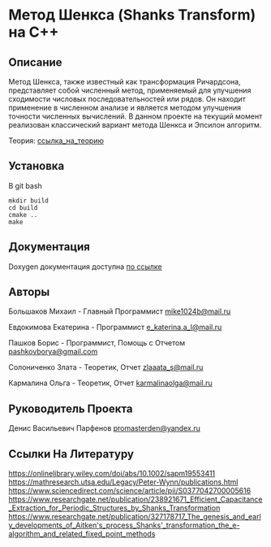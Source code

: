 # Метод Шенкса (Shanks Transform) на C++

## Описание
Метод Шенкса, также известный как трансформация Ричардсона, представляет собой численный метод, применяемый для улучшения сходимости числовых последовательностей или рядов. Он находит применение в численном анализе и является методом улучшения точности численных вычислений.
В данном проекте на текущий момент реализован классический вариант метода Шенкса и Эпсилон алгоритм.

Теория: [ссылка_на_теорию](https://drive.google.com/drive/folders/19KFEQhl9ZR4EE2zDFvi610bNdNBWfGIb?usp=sharing)

## Установка
В git bash

```
mkdir build
cd build
cmake ..
make
```

## Документация
Doxygen документация доступна [по ссылке](https://katerina-evdokimova.github.io/shanks-university/)


## Авторы
Большаков Михаил - Главный Программист mike1024b@mail.ru

Евдокимова Екатерина - Программист e_katerina.a_l@mail.ru

Пашков Борис - Программист, Помощь с Отчетом pashkovborya@gmail.com

Солониченко Злата - Теоретик, Отчет zlaaata_s@mail.ru

Кармалина Ольга - Теоретик, Отчет karmalinaolga@mail.ru

## Руководитель Проекта
Денис Васильевич Парфенов promasterden@yandex.ru

## Ссылки На Литературу
https://onlinelibrary.wiley.com/doi/abs/10.1002/sapm19553411
https://mathresearch.utsa.edu/Legacy/Peter-Wynn/publications.html
https://www.sciencedirect.com/science/article/pii/S0377042700005616
https://www.researchgate.net/publication/238921671_Efficient_Capacitance_Extraction_for_Periodic_Structures_by_Shanks_Transformation
https://www.researchgate.net/publication/327178717_The_genesis_and_early_developments_of_Aitken's_process_Shanks'_transformation_the_e-algorithm_and_related_fixed_point_methods

